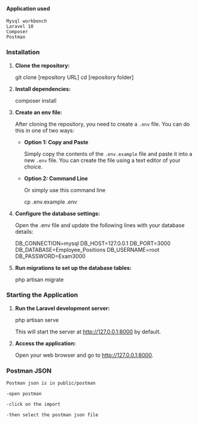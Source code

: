 #### Application used
    Mysql workbench
    Laravel 10
    Composer
    Postman

### Installation

1. **Clone the repository:**

    git clone [repository URL]
    cd [repository folder]

2. **Install dependencies:**

    composer install


   
3. **Create an env file:**

     After cloning the repository, you need to create a `.env` file. You can do this in one of two ways:

   - **Option 1: Copy and Paste**

     Simply copy the contents of the `.env.example` file and paste it into a new `.env` file. You can create the file using a text editor of your choice.

   - **Option 2: Command Line**

     Or simply use this command line

     cp .env.example .env

4. **Configure the database settings:**

    Open the .env file and update the following lines with your database details:

    DB_CONNECTION=mysql
    DB_HOST=127.0.0.1
    DB_PORT=3000
    DB_DATABASE=Employee_Positions
    DB_USERNAME=root
    DB_PASSWORD=Exam3000

5. **Run migrations to set up the database tables:**

    php artisan migrate

### Starting the Application

1. **Run the Laravel development server:**

    php artisan serve

    This will start the server at http://127.0.0.1:8000 by default.

2. **Access the application:**

    Open your web browser and go to http://127.0.0.1:8000.


### Postman JSON 
    Postman json is in public/postman

    -open postman

    -click on the import 

    -then select the postman json file
